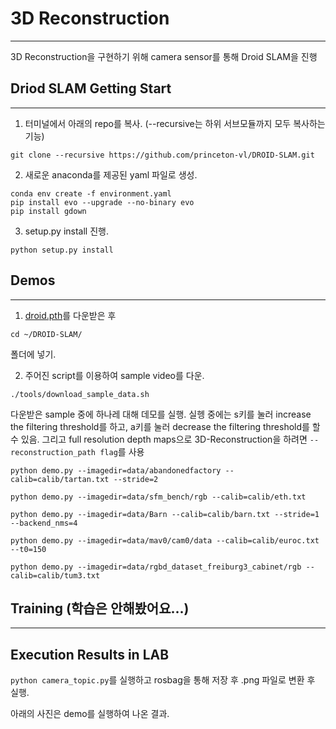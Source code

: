 # 3D Reconstruction

*****

3D Reconstruction을 구현하기 위해 camera sensor를 통해 Droid SLAM을 진행

## Driod SLAM Getting Start

*****

1. 터미널에서 아래의 repo를 복사. (--recursive는 하위 서브모듈까지 모두 복사하는 기능) 

```
git clone --recursive https://github.com/princeton-vl/DROID-SLAM.git
```

2. 새로운 anaconda를 제공된 yaml 파일로 생성.

```
conda env create -f environment.yaml
pip install evo --upgrade --no-binary evo
pip install gdown
```

3. setup.py install 진행.

```
python setup.py install
```

## Demos

*****

1. [droid.pth](https://drive.google.com/file/d/1PpqVt1H4maBa_GbPJp4NwxRsd9jk-elh/view?pli=1)를 다운받은 후
```
cd ~/DROID-SLAM/
```
폴더에 넣기.

2. 주어진 script를 이용하여 sample video를 다운.

```
./tools/download_sample_data.sh
```

다운받은 sample 중에 하나레 대해 데모를 실행. 실헹 중에는 s키를 눌러 increase the filtering threshold를 하고, a키를 눌러 decrease the filtering threshold를 할 수 있음. 그리고 full resolution depth maps으로 3D-Reconstruction을 하려면 ```--reconstruction_path flag```를 사용

```
python demo.py --imagedir=data/abandonedfactory --calib=calib/tartan.txt --stride=2
```

```
python demo.py --imagedir=data/sfm_bench/rgb --calib=calib/eth.txt
```

```
python demo.py --imagedir=data/Barn --calib=calib/barn.txt --stride=1 --backend_nms=4
```

```
python demo.py --imagedir=data/mav0/cam0/data --calib=calib/euroc.txt --t0=150
```

```
python demo.py --imagedir=data/rgbd_dataset_freiburg3_cabinet/rgb --calib=calib/tum3.txt
```

## Training (학습은 안해봤어요...)

*****

## Execution Results in LAB

```python camera_topic.py```를 실행하고 rosbag을 통해 저장 후 .png 파일로 변환 후 실행.

아래의 사진은 demo를 실행하여 나온 결과.
